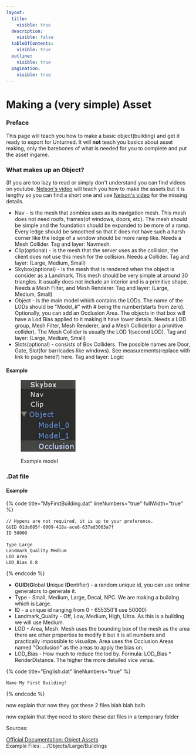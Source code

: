 ```yaml
---
layout:
  title:
    visible: true
  description:
    visible: false
  tableOfContents:
    visible: true
  outline:
    visible: true
  pagination:
    visible: true
---
```


# Making a (very simple) Asset

### Preface

This page will teach you how to make a basic object(building) and get it ready to export for Unturned. It will **not** teach you basics about asset making, only the barebones of what is needed for you to complete and put the asset ingame.&#x20;

### What makes up an Object?

(If you are too lazy to read or simply don't understand you can find videos on youtube. [Nelson's video](https://youtu.be/rAZ9KEGjSUk?feature=shared) will teach you how to make the assets but it is lengthy so you can find a short one and use [Nelson's video](https://youtu.be/rAZ9KEGjSUk?feature=shared) for the missing details.

* Nav - is the mesh that zombies uses as its navigation mesh. This mesh does not need roofs, frames(of windows, doors, etc). The mesh should be simple and the foundation should be expanded to be more of a ramp. Every ledge should be smoothed so that it does not have such a harsh corner like the ledge of a window should be more ramp like. Needs a Mesh Collider. Tag and layer: Navmesh.
* Clip(optional) - is the mesh that the server uses as the collision, the client does not use this mesh for the collision. Needs a Collider. Tag and layer: (Large, Medium, Small)
* Skybox(optional) - is the mesh that is rendered when the object is consider as a Landmark. This mesh should be very simple at around 30 triangles. It usually does not include an interior and is a primitive shape. Needs a Mesh Filter, and Mesh Renderer. Tag and layer: (Large, Medium, Small)
* Object - is the main model which contains the LODs. The name of the LODs should be "Model\_#" with # being the number(starts from zero). Optionally, you can add an Occlusion Area. The objects in that box will have a Lod Bias applied to it making it have lower details. Needs a LOD group, Mesh Filter, Mesh Renderer, and a Mesh Collider(or a primitive collider). The Mesh Collider is usually the LOD 1(second LOD). Tag and layer: (Large, Medium, Small)
* Slots(optional) - consists of Box Colliders. The possible names are Door, Gate, Slot(for barricades like windows). See measurements(replace with link to page here?) here. Tag and layer: Logic

#### Example

<figure><img src="../.gitbook/assets/475AB537-D115-4BF4-92AD-FA9D5863B0CB.jpeg" alt="Example hierarchy(sorry that you cant see it)" width="149"><figcaption><p>Example model</p></figcaption></figure>

### .Dat file

#### **Example**

{% code title="MyFirstBuilding.dat" lineNumbers="true" fullWidth="true" %}
```
// Hypens are not required, it is up to your preference.
GUID 01de685f-0009-418a-ace8-637ad3063a7f
ID 50000

Type Large
Landmark_Quality Medium
LOD Area
LOD_Bias 0.8
```
{% endcode %}

* **GUID**(**G**lobal **U**nique **ID**entifier) - a random unique id, you can use online generators to generate it.
* Type - Small, Medium, Large, Decal, NPC. We are making a building which is Large.&#x20;
* ID - a unique id ranging from 0 - 65535(I'll use 50000)
* Landmark\_Quality - Off, Low, Medium, High, Ultra. As this is a building we will use Medium.
* LOD - Area, Mesh. Mesh uses the bounding box of the mesh as the area there are other properties to modify it but it is all numbers and practically impossible to visualize. Area uses the Occlusion Areas named "Occlusion" as the areas to apply the bias on.
* LOD\_Bias - How much to reduce the lod by. Formula: LOD\_Bias \* RenderDistance. The higher the more detailed vice versa.

{% code title="English.dat" lineNumbers="true" %}
```
Name My First Building!
```
{% endcode %}

now explain that now they got these 2 files blah blah balh

now explain that thye need to store these dat files in a temporary folder



Sources:

[Official Documentation: Object Assets](https://docs.smartlydressedgames.com/en/stable/assets/object-asset.html)<br>
Example Files: .../Objects/Large/Buildings

